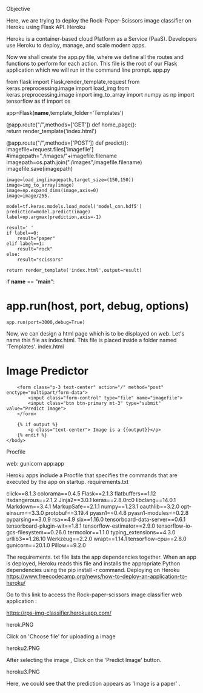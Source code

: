 
Objective

Here, we are trying to deploy the Rock-Paper-Scissors image classifier on Heroku using Flask API.
Heroku

Heroku is a container-based cloud Platform as a Service (PaaS). Developers use Heroku to deploy, manage, and scale modern apps.

Now we shall create the app.py file, where we define all the routes and functions to perform for each action. This file is the root of our Flask application which we will run in the command line prompt.
app.py

from flask import Flask,render_template,request
from keras.preprocessing.image import load_img
from keras.preprocessing.image import img_to_array
import numpy as np
import tensorflow as tf
import os


app=Flask(__name__,template_folder='Templates')

@app.route("/",methods=['GET'])
def home_page():   
    return render_template('index.html')   


@app.route("/",methods=['POST'])
def predict():
    imagefile=request.files['imagefile']
    #imagepath="./images/"+imagefile.filename
    imagepath=os.path.join("./images",imagefile.filename)
    imagefile.save(imagepath)

    image=load_img(imagepath,target_size=(150,150))
    image=img_to_array(image)
    image=np.expand_dims(image,axis=0)
    image=image/255.

    model=tf.keras.models.load_model('model_cnn.hdf5')
    prediction=model.predict(image)
    label=np.argmax(prediction,axis=-1)

    result=' '
    if label==0:
        result="paper"
    elif label==1:
        result="rock"
    else:
        result="scissors"

    return render_template('index.html',output=result)

if __name__ == "__main__":
# app.run(host, port, debug, options)
    app.run(port=3000,debug=True)
	

Now, we can design a html page which is to be displayed on web. Let's name this file as index.html. This file is placed inside a folder named 'Templates'.
index.html

<!DOCTYPE html>
<html>
    <head>
        <title>Rock-Paper-Scissors-Image Classifier</title>
        <link rel="stylesheet" href="https://maxcdn.bootstrapcdn.com/bootstrap/4.0.0/css/bootstrap.min.css" integrity="sha384-Gn5384xqQ1aoWXA+058RXPxPg6fy4IWvTNh0E263XmFcJlSAwiGgFAW/dAiS6JXm" crossorigin="anonymous">
    </head>
    <body>
        <h1 class="text-center">Image Predictor</h1>

        <form class="p-3 text-center" action="/" method="post" enctype="multipart/form-data">
            <input class="form-control" type="file" name="imagefile">
            <input class="btn btn-primary mt-3" type="submit" value="Predict Image">
        </form>

        {% if output %}
            <p class="text-center"> Image is a {{output}}</p>
        {% endif %}
    </body>
</html>

Procfile

web: gunicorn app:app

Heroku apps include a Procfile that specifies the commands that are executed by the app on startup.
requirements.txt

click==8.1.3
colorama==0.4.5
Flask==2.1.3
flatbuffers==1.12
itsdangerous==2.1.2
Jinja2==3.0.1
keras==2.8.0rc0
libclang==14.0.1
Markdown==3.4.1
MarkupSafe==2.1.1
numpy==1.23.1
oauthlib==3.2.0
opt-einsum==3.3.0
protobuf==3.19.4
pyasn1==0.4.8
pyasn1-modules==0.2.8
pyparsing==3.0.9
rsa==4.9
six==1.16.0
tensorboard-data-server==0.6.1
tensorboard-plugin-wit==1.8.1
tensorflow-estimator==2.9.0
tensorflow-io-gcs-filesystem==0.26.0
termcolor==1.1.0
typing_extensions==4.3.0
urllib3==1.26.10
Werkzeug==2.2.0
wrapt==1.14.1
tensorflow-cpu==2.8.0
gunicorn==20.1.0
Pillow==9.2.0

The requirements. txt file lists the app dependencies together. When an app is deployed, Heroku reads this file and installs the appropriate Python dependencies using the pip install -r command.
Deploying on Heroku
https://www.freecodecamp.org/news/how-to-deploy-an-application-to-heroku/

Go to this link to access the Rock-paper-scissors image classifier web application :

https://rps-img-classifier.herokuapp.com/

herok.PNG

Click on 'Choose file' for uploading a image

heroku2.PNG

After selecting the image , Click on the 'Predict Image' button.

heroku3.PNG

Here, we could see that the prediction appears as 'Image is a paper' .
